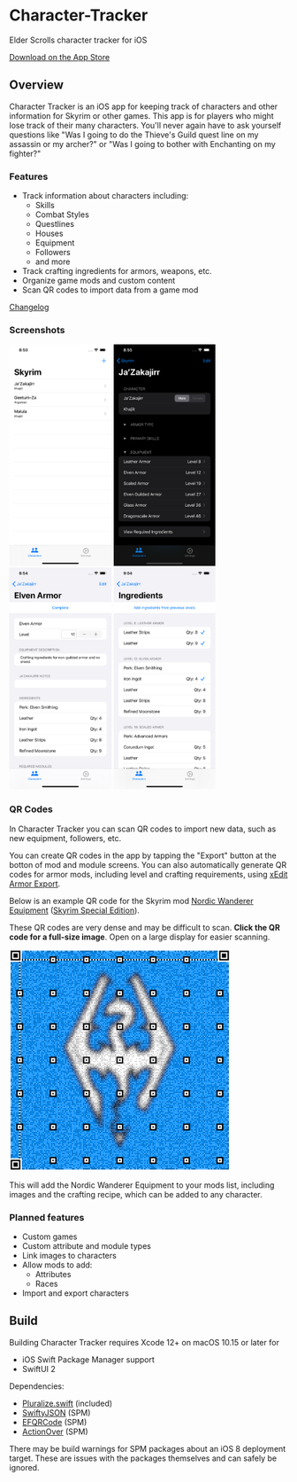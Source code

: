 # Character-Tracker

Elder Scrolls character tracker for iOS

[Download on the App Store](https://apps.apple.com/us/app/character-tracker-for-skyrim/id1500330869)

## Overview

Character Tracker is an iOS app for keeping track of characters and other information for Skyrim or other games. This app is for players who might lose track of their many characters. You'll never again have to ask yourself questions like "Was I going to do the Thieve's Guild quest line on my assassin or my archer?" or "Was I going to bother with Enchanting on my fighter?"

### Features

* Track information about characters including:
  * Skills
  * Combat Styles
  * Questlines
  * Houses
  * Equipment
  * Followers
  * and more
* Track crafting ingredients for armors, weapons, etc.
* Organize game mods and custom content
* Scan QR codes to import data from a game mod

[Changelog](Changelog.md)

### Screenshots

<img src="Images/Screenshots/iPhone 11 Pro Max 1 - Characters.png" height=400 /> <img src="Images/Screenshots/iPhone 11 Pro Max 4 - Character Dark Collapsed.png" height=400 /> <img src="Images/Screenshots/iPhone 11 Pro Max 3 - Module.png" height=400 /> <img src="Images/Screenshots/iPhone 11 Pro Max 5 - Ingredients.png" height=400 />

### QR Codes

In Character Tracker you can scan QR codes to import new data, such as new equipment, followers, etc.

You can create QR codes in the app by tapping the "Export" button at the botton of mod and module screens.
You can also automatically generate QR codes for armor mods, including level and crafting requirements, using [xEdit Armor Export](https://github.com/Isvvc/xEdit-Armor-Export).

Below is an example QR code for the Skyrim mod [Nordic Wanderer Equipment](https://www.nexusmods.com/skyrim/mods/69103/) ([Skyrim Special Edition](https://www.nexusmods.com/skyrimspecialedition/mods/7943)).

These QR codes are very dense and may be difficult to scan. **Click the QR code for a full-size image**. Open on a large display for easier scanning.

[<img src="Images/Nordic Wanderer.png" height=400 />](https://raw.githubusercontent.com/Isvvc/Character-Tracker/master/Images/Nordic%20Wanderer.png)

This will add the Nordic Wanderer Equipment to your mods list, including images and the crafting recipe, which can be added to any character.

### Planned features

* Custom games
* Custom attribute and module types
* Link images to characters
* Allow mods to add:
  * Attributes
  * Races
* Import and export characters

## Build

Building Character Tracker requires Xcode 12+ on macOS 10.15 or later for
+ iOS Swift Package Manager support
+ SwiftUI 2

Dependencies:

* [Pluralize.swift](https://github.com/joshualat/Pluralize.swift) (included)
* [SwiftyJSON](https://github.com/SwiftyJSON/SwiftyJSON) (SPM)
* [EFQRCode](https://github.com/EFPrefix/EFQRCode) (SPM)
* [ActionOver](https://github.com/AndreaMiotto/ActionOver) (SPM)

There may be build warnings for SPM packages about an iOS 8 deployment target.
These are issues with the packages themselves and can safely be ignored.
